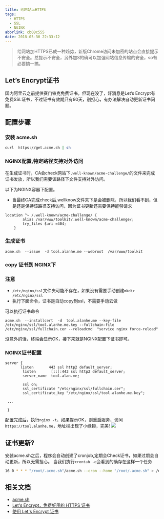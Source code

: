 ```yaml
---
title: 给网站上HTTPS
tags:
  - HTTPS
  - SSL
  - NGINX
abbrlink: cb08c555
date: 2018-05-30 22:33:12
---
```

> 给网站加HTTPS已成一种趋势，新版Chrome访问未加密的站点会直接提示不安全。总提示不安全，另外加S的确可以加强网站信息传输的安全，so有必要搞一搞。

## Let’s Encrypt证书
国内阿里云之前提供赛门铁克免费证书，但现在没了，好消息是Let’s Encrypt有免费SSL证书，不过证书有效期只有90天，别担心，有办法解决自动更新证书问题。

## 配置步骤

### 安装 acme.sh
```bash
curl  https://get.acme.sh | sh

```
### NGINX配置,特定路径支持对外访问
在生成证书时，CA会check网站下`.well-known/acme-challenge/`的文件来完成证书发放，所以我们需要该路径下文件支持对外访问。

以下为NGINX容器下配置。
- 当最终CA完成check后,wellknow文件夹下是会被删除，所以我们看不到，但是还是保持该路径支持访问，因为证书更新还需要保持能够请求

```
location ^~ /.well-known/acme-challenge/ {
        alias /var/www/toolkit/.well-known/acme-challenge/;
        try_files $uri =404;
    }
```

### 生成证书

```
acme.sh  --issue  -d tool.alanhe.me --webroot  /var/www/toolkit

```

### copy 证书到 NGINX下

### 注意
- `/etc/nginx/ssl`文件夹可能不存在，如果没有需要手动创建`mkdir /etc/nginx/ssl`
- 执行下面命令，证书是自动copy到ssl，不需要手动去做

可以执行证书命令

```
acme.sh  --installcert  -d  tool.alanhe.me --key-file   /etc/nginx/ssl/tool.alanhe.me.key --fullchain-file /etc/nginx/ssl/fullchain.cer --reloadcmd  "service nginx force-reload"
```
没意外的话，终端会显示OK，接下来就是NGINX配置下证书即可。

### NGINX证书配置

```
server {
       listen       443 ssl http2 default_server;
        listen       [::]:443 ssl http2 default_server;
        server_name  tool.alan.me;

        ssl on;
        ssl_certificate "/etc/nginx/ssl/fullchain.cer";
        ssl_certificate_key "/etc/nginx/ssl/tool.alanhe.me.key";
        
 ...
 
 }       

```
配置完成后，执行`nginx -t`，如果提示OK，则重启服务，访问`https://tool.alanhe.me`，地址栏出现了小绿锁，完美!
![](https://static.1991421.cn/blog/2018-05-31-030134.png)

## 证书更新?
安装acme.sh之后，程序会自动创建了cronjob,定期会Check证书，如果过期会自动更新，所以无需担心。
当我们执行`crontab -e`会看到的确存在这样一个任务
```bash
16 0 * * * "/root/.acme.sh"/acme.sh --cron --home "/root/.acme.sh" > /dev/null
```

## 相关文档
+ [acme.sh](https://github.com/Neilpang/acme.sh/wiki/%E8%AF%B4%E6%98%8E)
+ [Let's Encrypt，免费好用的 HTTPS 证书](https://imququ.com/post/letsencrypt-certificate.html)
+ [使用 Let's Encrypt 证书](https://czjake.com/blog/article/https-certificate-letsencrypt)
